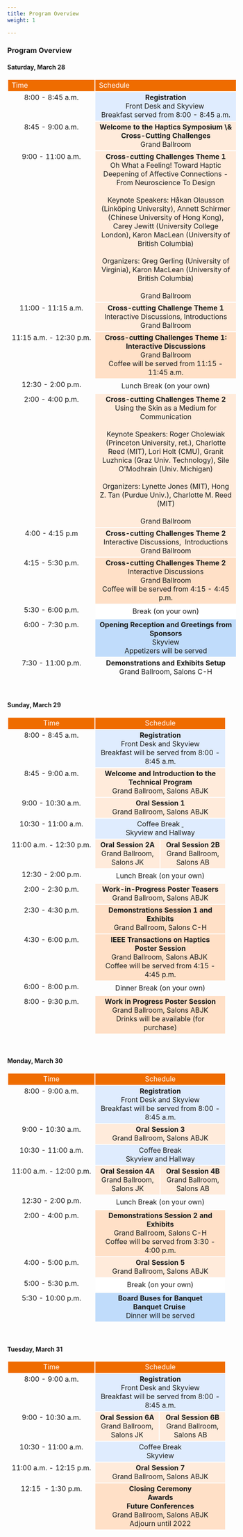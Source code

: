```yaml
---
title: Program Overview
weight: 1

---
```

<h3>Program Overview</h3>

<h4>Saturday, March 28</h4>

<table cellpadding="0" cellspacing="0" style="border-collapse:separate; border-spacing:2px; width:105%"><tbody><tr><td style="background-color:rgb(239, 108, 0); text-align:left; vertical-align:top"><span style="color:rgb(255, 255, 255)">Time</span></td>
<td colspan="2" rowspan="1" style="background-color:rgb(239, 108, 0); text-align:left; vertical-align:top"><span style="color:rgb(255, 255, 255)">Schedule</span></td>
</tr><tr>
  <td style="height:32px; text-align:center; vertical-align:top; white-space:nowrap; width:20%">8:00 - 8:45 a.m.</td>
<td colspan="2" rowspan="1" style="background-color:rgb(223, 236, 254); height:32px; text-align:center; vertical-align:middle"><span class="my-blacknormal"><strong>Registration</strong></span><br><span class="my-italic">Front Desk and Skyview&nbsp;</span><br><span class="my-italic">Breakfast served from 8:00 - 8:45 a.m.</span></td>
</tr><tr><td style="height:32px; text-align:center; vertical-align:top; white-space:nowrap; width:20%">8:45 - 9:00 a.m.</td>
<td colspan="2" style="background-color:rgb(255, 235, 219); height:32px; text-align:center; vertical-align:middle"><span class="my-blacknormal" style="background-color:rgb(255, 235, 219)"><strong>Welcome to the Haptics Symposium \& Cross-Cutting Challenges</strong></span><br><span class="my-italic" style="background-color:rgb(255, 235, 219)">Grand Ballroom</span></td>
</tr><tr><td style="height:32px; text-align:center; vertical-align:top; white-space:nowrap; width:20%">9:00 - 11:00 a.m.</td>
<td colspan="2" rowspan="1" style="background-color:rgb(255, 235, 219); height:32px; text-align:center; vertical-align:middle"><strong>Cross-cutting Challenges Theme 1</strong> <br>Oh What a Feeling! Toward Haptic Deepening of Affective Connections - From Neuroscience To Design<br><br>Keynote Speakers: Håkan Olausson (Linköping University), Annett Schirmer (Chinese University of Hong Kong), Carey Jewitt (University College London), Karon MacLean (University of British Columbia)<br><br>Organizers: Greg Gerling (University of Virginia), Karon MacLean (University of British Columbia)<br><br><span class="my-italic">Grand Ballroom</span></td>
</tr><tr><td style="height:32px; text-align:center; vertical-align:top; white-space:nowrap; width:20%">11:00 - 11:15 a.m.</td>
<td colspan="2" style="background-color:rgb(255, 235, 219); height:32px; text-align:center; vertical-align:middle"><strong>Cross-cutting Challenge  Theme 1</strong><br> Interactive Discussions,  Introductions  
  <span class="my-italic" style="background-color:rgb(255, 235, 219)">Grand Ballroom</span></td>
</tr><tr><td style="height:32px; text-align:center; vertical-align:top; white-space:nowrap; width:20%">11:15 a.m. - 12:30 p.m.</td>
<td colspan="2" rowspan="1" style="background-color:rgb(255, 224, 199); height:32px; text-align:center; vertical-align:middle"><strong>Cross-cutting Challenges Theme 1: Interactive Discussions</strong><br>  <span class="my-italic">Grand Ballroom</span><br><span class="my-italic">Coffee will be served from 11:15 - 11:45 a.m.</span></td>
</tr><tr><td style="height:32px; text-align:center; vertical-align:top; white-space:nowrap; width:20%">12:30 - 2:00 p.m.</td>
<td colspan="2" rowspan="1" style="height:32px; text-align:center; vertical-align:middle"><span class="my-blacknormal">Lunch Break (on your own)</span></td>
</tr><tr><td style="height:32px; text-align:center; vertical-align:top; white-space:nowrap; width:20%">2:00 - 4:00 p.m.</td>
<td colspan="2" rowspan="1" style="background-color:rgb(255, 235, 219); height:32px; text-align:center; vertical-align:middle"><strong>Cross-cutting Challenges Theme 2</strong><br>Using the Skin as a Medium for Communication<br><br> Keynote Speakers: Roger Cholewiak (Princeton University, ret.), Charlotte Reed (MIT), Lori Holt (CMU), Granit Luzhnica (Graz Univ. Technology), Sile O'Modhrain (Univ. Michigan)<br><br>Organizers: Lynette Jones (MIT), Hong Z. Tan (Purdue Univ.), Charlotte M. Reed (MIT)<br><br>  <span class="my-italic">Grand Ballroom</span></td>
</tr><tr><td style="height:32px; text-align:center; vertical-align:top; white-space:nowrap; width:20%">4:00 - 4:15 p.m</td>
<td colspan="2" style="background-color:rgb(255, 235, 219); height:32px; text-align:center; vertical-align:middle"><strong>Cross-cutting Challenges Theme 2</strong><br> Interactive Discussions,&nbsp; Introductions<br>  <span class="my-italic" style="background-color:rgb(255, 235, 219)">Grand Ballroom</span></td>
</tr><tr><td style="height:32px; text-align:center; vertical-align:top; white-space:nowrap; width:20%">4:15 - 5:30 p.m.</td>
<td colspan="2" rowspan="1" style="background-color:rgb(255, 224, 199); height:32px; text-align:center; vertical-align:middle"><strong>Cross-cutting Challenges Theme 2</strong><br> Interactive Discussions<br>  <span class="my-italic">Grand Ballroom</span><br><span class="my-italic">Coffee will be served from 4:15 - 4:45 p.m.</span></td>
</tr><tr><td style="height:32px; text-align:center; vertical-align:top; white-space:nowrap; width:20%">5:30 - 6:00 p.m.</td>
<td colspan="2" style="background-color:rgb(255, 255, 255); height:32px; text-align:center; vertical-align:middle"><span class="my-blacknormal">Break (on your own)</span></td>
</tr><tr><td style="height:32px; text-align:center; vertical-align:top; white-space:nowrap; width:20%">6:00 - 7:30 p.m.</td>
<td colspan="2" rowspan="1" style="background-color:rgb(192, 220, 251); height:32px; text-align:center; vertical-align:middle"><span class="my-blacknormal"><strong>Opening Reception and Greetings from Sponsors</strong></span><br><span class="my-italic">Skyview<br><span style="background-color:rgb(192, 220, 251)">Appetizers will be served</span></span></td>
</tr><tr><td style="height:32px; text-align:center; vertical-align:top; white-space:nowrap; width:20%">7:30 - 11:00 p.m.</td>
<td colspan="2" style="height:32px; text-align:center; vertical-align:middle"><span class="my-blacknormal"><strong>Demonstrations and Exhibits Setup</strong></span><br><span class="my-italic">Grand Ballroom, Salons C-H</span></td>
</tr></tbody></table><p>&nbsp;</p>
	<h4>Sunday, March 29</h4>
<table cellpadding="0" cellspacing="0" style="border-collapse:separate; border-spacing:2px; width:100%"><tbody><tr><td style="background-color:rgb(239, 108, 0); text-align:center; vertical-align:middle"><span style="color:rgb(255, 255, 255)">Time</span></td>
<td colspan="2" rowspan="1" style="background-color:rgb(239, 108, 0); text-align:center; vertical-align:middle"><span style="color:rgb(255, 255, 255)">Schedule</span></td>
</tr><tr><td style="height:32px; text-align:center; vertical-align:top; white-space:nowrap; width:20%">8:00 - 8:45 a.m.</td>
<td colspan="2" rowspan="1" style="background-color:rgb(223, 236, 254); height:32px; text-align:center; vertical-align:middle"><span class="my-blacknormal"><strong>Registration</strong></span><br><span class="my-italic">Front Desk and Skyview</span><br><span class="my-italic">Breakfast will be served from 8:00 - 8:45 a.m.</span></td>
</tr><tr><td style="height:32px; text-align:center; vertical-align:top; white-space:nowrap; width:20%">8:45 - 9:00 a.m.</td>
<td colspan="2" style="background-color:rgb(255, 235, 219); height:32px; text-align:center; vertical-align:middle"><span class="my-blacknormal" style="background-color:rgb(255, 235, 219)"><strong>Welcome and Introduction to the Technical Program</strong></span><br><span class="my-italic" style="background-color:rgb(255, 235, 219)">Grand Ballroom, Salons ABJK</span></td>
</tr><tr><td style="height:32px; text-align:center; vertical-align:top; white-space:nowrap; width:20%">9:00 - 10:30 a.m.</td>
<td colspan="2" rowspan="1" style="background-color:rgb(255, 235, 219); height:32px; text-align:center; vertical-align:middle"><strong>Oral Session 1</strong><br>  <span class="my-italic">Grand Ballroom, Salons ABJK</span></td>
</tr><tr><td style="height:32px; text-align:center; vertical-align:top; white-space:nowrap; width:20%">10:30 - 11:00 a.m.</td>
<td colspan="2" rowspan="1" style="background-color:rgb(223, 236, 254); height:32px; text-align:center; vertical-align:middle"><span class="my-blacknormal">Coffee Break</span><span class="my-italic"><span style="background-color:rgb(223, 236, 254)">&nbsp;</span><a href="https://www.disneyresearch.com" style="text-align: center;" target="_blank">&nbsp;</a></span><br><span class="my-italic">Skyview and Hallway</span></td>
</tr><tr><td style="height:32px; text-align:center; vertical-align:top; white-space:nowrap; width:20%">11:00 a.m. - 12:30 p.m.</td>
<td style="background-color:rgb(255, 235, 219); height:32px; text-align:center; vertical-align:middle"><strong>Oral Session 2A</strong><a> </a><br>  <span class="my-italic">Grand Ballroom, Salons JK</span></td>
<td style="background-color:rgb(255, 235, 219); height:32px; text-align:center; vertical-align:middle"><strong>Oral Session 2B</strong><br>  <span class="my-italic">Grand Ballroom, Salons AB</span></td>
</tr><tr><td style="height:32px; text-align:center; vertical-align:top; white-space:nowrap; width:20%">12:30 - 2:00 p.m.</td>
<td colspan="2" rowspan="1" style="height:32px; text-align:center; vertical-align:middle"><span class="my-blacknormal">Lunch Break (on your own)</span></td>
</tr><tr>
<td style="height:32px; text-align:center; vertical-align:top; white-space:nowrap; width:20%">2:00 - 2:30 p.m.</td>
<td colspan="2" rowspan="1" style="background-color:rgb(255, 235, 219); height:32px; text-align:center; vertical-align:middle"><span class="my-blacknormal" style="background-color:rgb(255, 235, 219)"><strong>Work-in-Progress Poster Teasers</strong></span><br><span class="my-italic" style="background-color:rgb(255, 235, 219)">Grand Ballroom, Salons ABJK</span></td>
</tr><tr><td style="height:32px; text-align:center; vertical-align:top; white-space:nowrap; width:20%">2:30 - 4:30 p.m.</td>
<td colspan="2" rowspan="1" style="background-color:rgb(255, 224, 199); height:32px; text-align:center; vertical-align:middle"><strong>Demonstrations Session 1 and Exhibits</strong><br><span class="my-italic" style="background-color:rgb(255, 224, 199)">Grand Ballroom, Salons C-H</span><br><span class="my-italic"></td>
</tr><tr><td style="height:32px; text-align:center; vertical-align:top; white-space:nowrap; width:20%">4:30 - 6:00 p.m.</td>
<td colspan="2" rowspan="1" style="background-color:rgb(255, 224, 199); height:32px; text-align:center; vertical-align:middle"><strong>IEEE Transactions on Haptics Poster Session</strong><br>  <span class="my-italic">Grand Ballroom, Salons ABJK</span><span class="my-italic">&nbsp;</span><br><span class="my-italic">Coffee will be served from 4:15 - 4:45 p.m.</span></td>
</tr><tr><td style="height:32px; text-align:center; vertical-align:top; white-space:nowrap; width:20%">6:00 - 8:00 p.m.</td>
<td colspan="2" style="height:32px; text-align:center; vertical-align:middle"><span class="my-blacknormal">Dinner Break (on your own)</span></td>
</tr><tr><td style="height:32px; text-align:center; vertical-align:top; white-space:nowrap; width:20%">8:00 - 9:30 p.m.</td>
<td colspan="2" style="background-color:rgb(255, 224, 199); height:32px; text-align:center; vertical-align:middle"><strong>Work in Progress Poster Session</strong><br><span class="my-italic">Grand Ballroom, Salons ABJK<br><span style="background-color:rgb(255, 224, 199)">Drinks will be available (for purchase)</span></span></td>
</tr></tbody></table><p>&nbsp;</p>
		<h4>Monday, March 30</h4>
<table cellpadding="0" cellspacing="0" style="border-collapse:separate; border-spacing:2px; width:100%"><tbody><tr><td style="background-color:rgb(239, 108, 0); text-align:center; vertical-align:middle"><span style="color:rgb(255, 255, 255)">Time</span></td>
<td colspan="2" rowspan="1" style="background-color:rgb(239, 108, 0); text-align:center; vertical-align:middle"><span style="color:rgb(255, 255, 255)">Schedule</span></td>
</tr><tr><td style="height:32px; text-align:center; vertical-align:top; white-space:nowrap; width:20%">8:00 - 9:00 a.m.</td>
<td colspan="2" rowspan="1" style="background-color:rgb(223, 236, 254); height:32px; text-align:center; vertical-align:middle"><span class="my-blacknormal"><strong>Registration</strong></span><br><span class="my-italic">Front Desk and Skyview</span><br><span class="my-italic">Breakfast will be served from 8:00 - 8:45 a.m.</span></td>
</tr><tr><td style="height:32px; text-align:center; vertical-align:top; white-space:nowrap; width:20%">9:00 - 10:30 a.m.</td>
<td colspan="2" rowspan="1" style="background-color:rgb(255, 235, 219); height:32px; text-align:center; vertical-align:middle"><strong>Oral Session 3</strong><br>  <span class="my-italic">Grand Ballroom, Salons ABJK</span></td>
</tr><tr><td style="height:32px; text-align:center; vertical-align:top; white-space:nowrap; width:20%">10:30 - 11:00&nbsp;a.m.</td>
<td colspan="2" rowspan="1" style="background-color:rgb(223, 236, 254); height:32px; text-align:center; vertical-align:middle"><span class="my-blacknormal">Coffee Break</span><br><span class="my-italic">Skyview and Hallway</span></td>
</tr><tr><td style="height:32px; text-align:center; vertical-align:top; white-space:nowrap; width:20%">11:00&nbsp;a.m. - 12:00&nbsp;p.m.</td>
<td style="background-color:rgb(255, 235, 219); height:32px; text-align:center; vertical-align:middle"><strong>Oral Session 4A</strong><br>  <span class="my-italic">Grand Ballroom, Salons JK</span></td>
<td style="background-color:rgb(255, 235, 219); height:32px; text-align:center; vertical-align:middle"><strong>Oral Session 4B</strong><br>  <span class="my-italic">Grand Ballroom, Salons AB</span></td>
</tr><tr><td style="height:32px; text-align:center; vertical-align:top; white-space:nowrap; width:20%">12:30 - 2:00&nbsp;p.m.</td>
<td colspan="2" rowspan="1" style="height:32px; text-align:center; vertical-align:middle"><span class="my-blacknormal">Lunch Break (on your own)</span></td>
</tr><tr><td style="height:32px; text-align:center; vertical-align:top; white-space:nowrap; width:20%">2:00 - 4:00 p.m.</td>
<td colspan="2" rowspan="1" style="background-color:rgb(255, 224, 199); height:32px; text-align:center; vertical-align:middle"><strong>Demonstrations Session 2&nbsp;and Exhibits</strong><br>  <span class="my-italic">Grand Ballroom, Salons C-H</span><br><span style="background-color:rgb(255, 224, 199)">Coffee will be served from 3:30 - 4:00 p.m.</span></td>
</tr><tr><td style="height:32px; text-align:center; vertical-align:top; white-space:nowrap; width:20%">4:00 - 5:00 p.m.</td>
<td colspan="2" rowspan="1" style="background-color:rgb(255, 235, 219); height:32px; text-align:center; vertical-align:middle"><strong>Oral Session 5</strong><br>  <span class="my-italic">Grand Ballroom, Salons ABJK</span></td>
</tr><tr><td style="height:32px; text-align:center; vertical-align:top; white-space:nowrap; width:20%">5:00 - 5:30 p.m.</td>
<td colspan="2" style="background-color:rgb(255, 255, 255); height:32px; text-align:center; vertical-align:middle"><span class="my-blacknormal">Break (on your own)</span></td>
</tr><tr><td style="height:32px; text-align:center; vertical-align:top; white-space:nowrap; width:20%">5:30 - 10:00&nbsp;p.m.</td>
  <td colspan="2" rowspan="1" style="background-color:rgb(192, 220, 251); height:32px; text-align:center; vertical-align:middle"><span class="my-blacknormal"><strong>Board Buses for Banquet</strong><br>
    </span><strong>Banquet Cruise</strong><a>&nbsp;</a><br>
    <span class="my-italic">Dinner will be served</span></td>
</tr>
</tbody></table><p>&nbsp;</p>
	<h4>Tuesday, March 31</h4>
<table cellpadding="0" cellspacing="0" style="border-collapse:separate; border-spacing:2px; width:100%"><tbody><tr><td style="background-color:rgb(239, 108, 0); text-align:center; vertical-align:middle"><span style="color:rgb(255, 255, 255)">Time</span></td>
<td colspan="2" rowspan="1" style="background-color:rgb(239, 108, 0); text-align:center; vertical-align:middle"><span style="color:rgb(255, 255, 255)">Schedule</span></td>
</tr><tr><td style="height:32px; text-align:center; vertical-align:top; white-space:nowrap; width:20%">8:00 - 9:00 a.m.</td>
<td colspan="2" rowspan="1" style="background-color:rgb(223, 236, 254); height:32px; text-align:center; vertical-align:middle"><span class="my-blacknormal"><strong>Registration</strong></span><br><span class="my-italic">Front Desk and Skyview</span><br><span class="my-italic">Breakfast will be served from 8:00 - 8:45 a.m.</span></td>
</tr><tr><td style="height:32px; text-align:center; vertical-align:top; white-space:nowrap; width:20%">9:00 - 10:30&nbsp;a.m.</td>
<td rowspan="1" style="background-color:rgb(255, 235, 219); height:32px; text-align:center; vertical-align:middle"><strong>Oral Session 6A</strong><br>  <span class="my-italic">Grand Ballroom, Salons JK</span></td>
<td rowspan="1" style="background-color:rgb(255, 235, 219); height:32px; text-align:center; vertical-align:middle"><strong>Oral Session 6B</strong><br>  <span class="my-italic" style="background-color:rgb(255, 235, 219)">Grand Ballroom, Salons AB&nbsp;&nbsp;</span></td>
</tr><tr><td style="height:32px; text-align:center; vertical-align:top; white-space:nowrap; width:20%">10:30 - 11:00 a.m.</td>
<td colspan="2" style="background-color:rgb(223, 236, 254); height:32px; text-align:center; vertical-align:middle"><span class="my-blacknormal">Coffee Break</span><br><span class="my-italic">Skyview</span></td>
</tr><tr><td style="height:32px; text-align:center; vertical-align:top; white-space:nowrap; width:20%">11:00 a.m. - 12:15 p.m.</td>
<td colspan="2" style="background-color:rgb(255, 235, 219); height:32px; text-align:center; vertical-align:middle"><span class="my-blacknormal"><strong>Oral Session 7</strong></span><br><span class="my-italic">Grand Ballroom, Salons ABJK</span></td>
</tr><tr><td style="height:32px; text-align:center; vertical-align:top; white-space:nowrap; width:20%">12:15 &nbsp;- 1:30 p.m.</td>
  <td colspan="2" style="background-color:rgb(255, 224, 199); height:32px; text-align:center; vertical-align:middle"><strong>Closing Ceremony</strong><br>
    <strong>Awards</strong><br>
    <strong>Future Conferences</strong><br>
      Grand Ballroom, Salons ABJK
  <span class="my-italic"><span style="background-color:rgb(255, 224, 199)"><br>Adjourn until 2022 <br>
  </span></span></td>
</tr>
</tbody></table>
<br>
<br>
